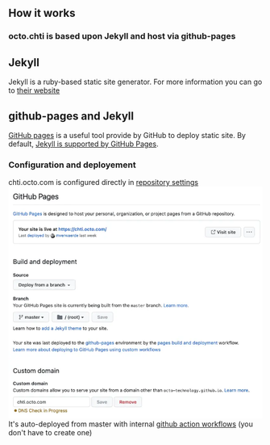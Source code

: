 ## How it works

### octo.chti is based upon Jekyll and host via github-pages

## Jekyll
Jekyll is a ruby-based static site generator.
For more information you can go to [their website](https://jekyllrb.com/)
## github-pages and Jekyll
[GitHub pages](https://pages.github.com/) is a useful tool provide by GitHub to deploy static site.
By default, [Jekyll is supported by GitHub Pages](https://docs.github.com/fr/pages/setting-up-a-github-pages-site-with-jekyll).
### Configuration and deployement
chti.octo.com is configured directly in [repository settings](https://github.com/octo-technology/chti.octo.com/settings/pages)
![repository settings](images/repo-settings.webp)
It's auto-deployed from master with internal [github action workflows](https://github.com/octo-technology/chti.octo.com/actions/workflows/pages/pages-build-deployment) (you don't have to create one)
